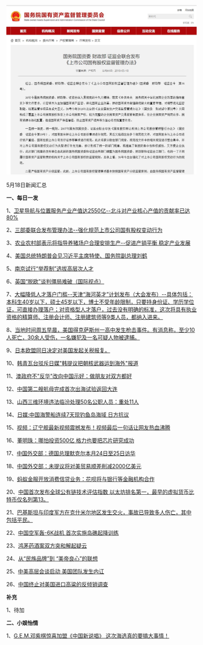 ![05_18](.\05_18.jpg)

5月18日新闻汇总

**一、每日一发**

1、[卫星导航与位置服务产业产值达2550亿--北斗对产业核心产值的贡献率已达80%](http://paper.people.com.cn/rmrb/html/2018-05/19/nw.D110000renmrb_20180519_1-01.htm)

2、[三部委联合发布管理办法--强化规范上市公司国有股权变动行为](http://paper.people.com.cn/rmrb/html/2018-05/19/nw.D110000renmrb_20180519_2-02.htm)

3、[农业农村部表示将指导养猪场户合理安排生产--促进产销平衡 稳定产业发展](http://paper.people.com.cn/rmrb/html/2018-05/19/nw.D110000renmrb_20180519_4-02.htm)

4、[美国总统特朗普会见习近平主席特使、国务院副总理刘鹤](http://paper.people.com.cn/rmrb/html/2018-05/19/nw.D110000renmrb_20180519_5-03.htm)

5、[南京试行“举荐制”选拔高层次人才](http://paper.people.com.cn/rmrb/html/2018-05/19/nw.D110000renmrb_20180519_5-06.htm)

6、[英国“脱欧”谈判僵局难破（国际视点）](http://paper.people.com.cn/rmrb/html/2018-05/19/nw.D110000renmrb_20180519_1-07.htm)

7、[大幅降低人才落户门槛--天津“海河英才”计划发布（大会发布）--具体包括：本科生40岁以下，硕士45岁以下，博士不受年龄限制，只要持身份证、学历学位证，可直接办理落户；对资格型人才落户，过去没有明确的标准，这次将具有执业资格的精算师、注册会计师、注册建筑师等9类人员，都纳入进来。](http://paper.people.com.cn/rmrb/html/2018-05/19/nw.D110000renmrb_20180519_6-08.htm)

8、[当地时间周五早晨，美国得克萨斯州一高中发生枪击事件。有消息称，至少10人死亡，30余人受伤，一名嫌犯及一名可疑人物被逮捕。](http://news.163.com/18/0518/23/DI4H3C6R0001899O.html)

9、[日本欧盟同日决定对美国发起关税报复。](http://news.163.com/18/0519/01/DI4NM56T0001899N.html)

10、[韩青瓦台驳斥日媒"韩提议把朝核武器运到海外"报道](http://news.163.com/18/0518/17/DI3UB1JR00018AOQ.html)

11、[澳政府不"反华"改向中国示好：做朋友对双方都好](http://news.163.com/18/0518/16/DI3QCHQD0001899N.html)

12、[中国第二艘航母完成首次出海试验返回大连](http://news.163.com/photoview/00AN0001/2293623.html#p=DI3DSEH500AN0001NOS)

13、[山西三维环境违法临汾处理50名公职人员：重处11人](http://news.163.com/18/0518/18/DI426CO10001875N.html)

14、[日媒:中国海警船连续7天现钓鱼岛海域 日方抗议](http://news.163.com/18/0518/15/DI3OEU090001875N.html)

15、[视频：辽宁舰最新视频震撼发布！视频最后一句话让网友热血沸腾](http://v.ifeng.com/video_14994695.shtml)

16、[董明珠：哪怕投资500亿 格力也要把芯片研究成功](http://finance.ifeng.com/a/20180518/16294631_0.shtml)

17、[中国外交部：德国总理默克尔本月24日至25日访华](http://www.zaobao.com/realtime/china/story20180518-860144)

18、[中国外交部：未提议将对美贸易顺差削减2000亿美元](http://www.zaobao.com/realtime/china/story20180518-860142)

19、[蚂蚁金服开放消费信贷业务：花呗将与银行等金融机构合作](http://www.zaobao.com/realtime/china/story20180518-860102)

20、[中国首次发布全球公有链技术评估指数 以太坊排名第一，最早的虚拟货币比特币仅名列第13。](http://www.zaobao.com/realtime/china/story20180518-860134)

21、[巴基斯坦与印度军方在克什米尔地区发生交火，事故已导致多人伤亡，其中包括平民。](http://www.zaobao.com/realtime/world/story20180518-860185)

22、[中国空军轰-6K战机 首次实施岛礁起降训练](http://www.zaobao.com/realtime/china/story20180518-860122)

23、[鸿茅药酒案双方突和解起疑云](http://www.zaobao.com/news/china/story20180519-860239)

24、[从“民族品牌”到 “美帝良心”的联想](http://www.zaobao.com/news/china/story20180519-860233)

25、[中美高层会谈启动 美国团队发生内讧](http://www.ftchinese.com/story/001077634)

26、[中国终止对美国进口高粱的反倾销调查](http://www.ftchinese.com/story/001077637)



**补充**

1、待加



**二、小娱怡情**

1、[G.E.M.邓紫棋惊喜加盟《中国新说唱》 这次海选真的要搞大事情！](http://music.67.com/ytjd/2018/05/18/918291.html)
